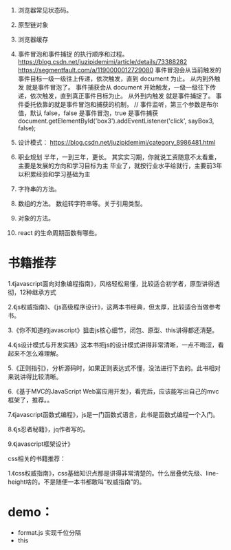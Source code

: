 <!--
 * @Author: your name
 * @Date: 2019-12-20 14:18:24
 * @LastEditTime : 2019-12-29 23:27:58
 * @LastEditors  : Please set LastEditors
 * @Description: In User Settings Edit
 * @FilePath: \beixiang_ly\ly_restart\9_ms\readme.md
 -->

1. 浏览器常见状态码。
2. 原型链对象
3. 浏览器缓存
4. 事件冒泡和事件捕捉 的执行顺序和过程。https://blog.csdn.net/juzipidemimi/article/details/73388282  https://segmentfault.com/a/1190000012729080
   事件冒泡会从当前触发的事件目标一级一级往上传递，依次触发，直到 document 为止。  从内到外触发 就是事件冒泡了。
   事件捕获会从 document 开始触发，一级一级往下传递，依次触发，直到真正事件目标为止。 从外到内触发 就是事件捕捉了。
   事件委托依靠的就是事件冒泡和捕获的机制，
   // 事件监听，第三个参数是布尔值，默认 false，false 是事件冒泡，true 是事件捕获
   document.getElementById('box3').addEventListener('click', sayBox3, false);
5. 设计模式： https://blog.csdn.net/juzipidemimi/category_8986481.html


6. 职业规划 半年，一到三年，更长。
其实实习期，你就说工资随意不太看重，主要是发展的方向和学习目标为主
毕业了，就按行业水平给就行，主要前3年以积累经验和学习基础为主

7. 字符串的方法。
8. 数组的方法。 数组转字符串等。关于引用类型。
9. 对象的方法。

10. react 的生命周期函数有哪些。



# 书籍推荐
  1.《javascript面向对象编程指南》，风格轻松易懂，比较适合初学者，原型讲得透彻，12种继承方式

  2.《js权威指南》、《js高级程序设计》，这两本书经典，但太厚，比较适合当做参考书。

  3.《你不知道的javascript》狙击js核心细节，闭包、原型、this讲得都还清楚。

  4.《js设计模式与开发实践》这本书把js的设计模式讲得非常清晰，一点不晦涩，看起来不怎么难理解。

  5.《正则指引》，分析源码时，如果正则表达式不懂，没法进行下去的。此书相对来说讲得比较清晰。

  6.《基于MVC的JavaScript Web富应用开发》，看完后，应该能写出自己的mvc框架了，推荐。。

  7.《javascript函数式编程》，js是一门函数式语言，此书是函数式编程一个入门。

  8.《js忍者秘籍》，jq作者写的。

  9.《javascript框架设计》

  css相关的书籍推荐：

  1.《css权威指南》，css基础知识点那是讲得非常清楚的。什么层叠优先级、line-height啥的。不是随便一本书都敢叫“权威指南”的。


# demo： 
  * format.js 实现千位分隔
  * this